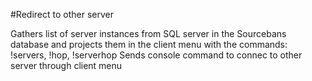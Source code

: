 #Redirect to other server

Gathers list of server instances from SQL server in the Sourcebans database and projects them in the client menu with the commands: !servers, !hop, !serverhop
Sends console command to connec to other server through client menu
